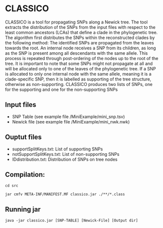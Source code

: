# CLASSICO

CLASSICO is a tool for propagating SNPs along a Newick tree. The tool extracts the distribution of the SNPs from the input files with respect to the least common ancestors (LCAs) that define a clade in the phylogenetic tree. The algorithm first distributes the SNPs within the reconstructed clades by the following method: The identified SNPs are propagated from the leaves towards the root. An internal node receives a SNP from its children, as long as the SNP is present among all descendants with the same allele. This process is repeated through post-ordering of the nodes up to the root of the tree. It is important to note that some SNPs might not propagate at all and will be allocated only to one of the leaves of the phylogenetic tree. If a SNP is allocated to only one internal node with the same allele, meaning it is a clade-specific SNP, then it is labelled as supporting of the tree structure, otherwise as non-supporting. CLASSICO produces two lists of SNPs, one for the supporting and one for the non-supporting SNPs

## Input files
- SNP Table (see example file /MiniExample/mini_snp.tsv)
- Newick file (see example file /MiniExample/mini_nwk.nwk)

## Ouptut files
- supportSplitKeys.txt: List of supporting SNPs
- notSupportSplitKeys.txt: List of non-supporting SNPs
- IDdistribution.txt: Distribution of SNPs on tree nodes

## Compilation: 
`cd src`

`jar cmfv META-INF/MANIFEST.MF classico.jar ./**/*.class`

## Running jar
`java -jar classico.jar [SNP-TABLE] [Newick-File] [Output dir]`
